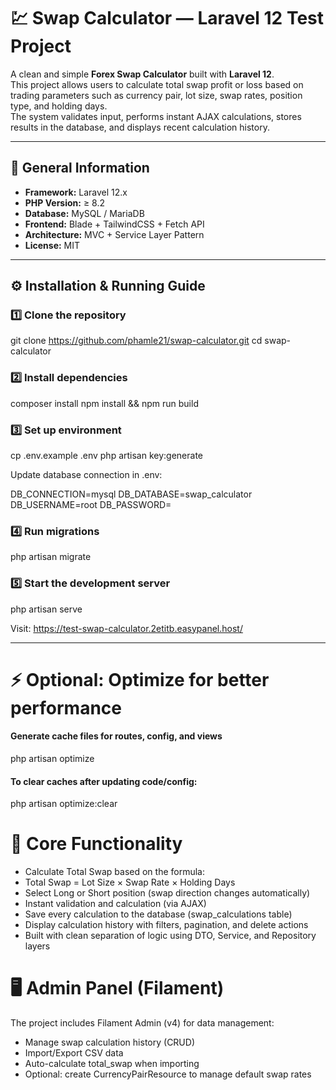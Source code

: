 # 💹 Swap Calculator — Laravel 12 Test Project

A clean and simple **Forex Swap Calculator** built with **Laravel 12**.  
This project allows users to calculate total swap profit or loss based on trading parameters such as currency pair, lot size, swap rates, position type, and holding days.  
The system validates input, performs instant AJAX calculations, stores results in the database, and displays recent calculation history.

---

## 🧩 General Information

- **Framework:** Laravel 12.x  
- **PHP Version:** ≥ 8.2  
- **Database:** MySQL / MariaDB  
- **Frontend:** Blade + TailwindCSS + Fetch API  
- **Architecture:** MVC + Service Layer Pattern  
- **License:** MIT  

---

## ⚙️ Installation & Running Guide

### 1️⃣ Clone the repository

git clone https://github.com/phamle21/swap-calculator.git
cd swap-calculator

### 2️⃣ Install dependencies
composer install
npm install && npm run build

### 3️⃣ Set up environment
cp .env.example .env
php artisan key:generate


Update database connection in .env:

DB_CONNECTION=mysql
DB_DATABASE=swap_calculator
DB_USERNAME=root
DB_PASSWORD=

### 4️⃣ Run migrations
php artisan migrate

### 5️⃣ Start the development server
php artisan serve


Visit: https://test-swap-calculator.2etitb.easypanel.host/

---

# ⚡ Optional: Optimize for better performance
#### Generate cache files for routes, config, and views
php artisan optimize

#### To clear caches after updating code/config:
php artisan optimize:clear

# 🧮 Core Functionality
- Calculate Total Swap based on the formula:
- Total Swap = Lot Size × Swap Rate × Holding Days
- Select Long or Short position (swap direction changes automatically)
- Instant validation and calculation (via AJAX)
- Save every calculation to the database (swap_calculations table)
- Display calculation history with filters, pagination, and delete actions
- Built with clean separation of logic using DTO, Service, and Repository layers

# 🖥️ Admin Panel (Filament)

The project includes Filament Admin (v4) for data management:
- Manage swap calculation history (CRUD)
- Import/Export CSV data
- Auto-calculate total_swap when importing
- Optional: create CurrencyPairResource to manage default swap rates

